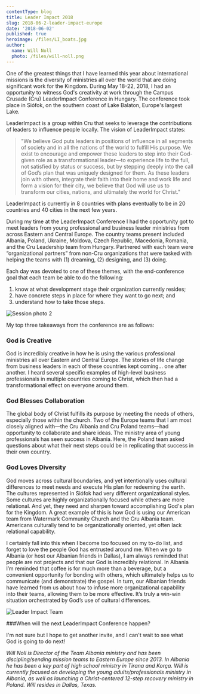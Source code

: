 ```yaml
---
contentType: blog
title: Leader Impact 2018
slug: 2018-06-2-leader-impact-europe
date: '2018-06-02'
published: true
heroimage: /files/LI_boats.jpg
author:
  name: Will Noll
  photo: /files/will-noll.png
---
```

One of the greatest things that I have learned this year about international missions is the diversity of ministries all over the world that are doing significant work for the Kingdom. During May 18-22, 2018, I had an opportunity to witness God's creativity at work through the Campus Crusade (Cru) LeaderImpact Conference in Hungary. The conference took place in Siófok, on the southern coast of Lake Balaton, Europe's largest Lake.

LeaderImpact is a group within Cru that seeks to leverage the contributions of leaders to influence people locally. The vision of LeaderImpact states:  

> "We believe God puts leaders in positions of influence in all segments of society and in all the nations of the world to fulfill His purpose. We exist to encourage and empower these leaders to step into their God-given role as a transformational leader—to experience life to the full, not satisfied by status or success, but by stepping deeply into the call of God’s plan that was uniquely designed for them.  As these leaders join with others, integrate their faith into their home and work life and form a vision for their city, we believe that God will use us to transform our cities, nations, and ultimately the world for Christ."

LeaderImpact is currently in 8 countries with plans eventually to be in 20 countries and 40 cities in the next few years. 

During my time at the LeaderImpact Conference I had the opportunity got to meet leaders from young professional and business leader ministries from across Eastern and Central Europe. The country teams present included Albania, Poland, Ukraine, Moldova, Czech Republic, Macedonia, Romania, and the Cru Leadership team from Hungary. Partnered with each team were “organizational partners” from non-Cru organizations that were tasked with helping the teams with (1) dreaming, (2) designing, and (3) doing. 

Each day was devoted to one of these themes, with the end-conference goal that each team be able to do the following:

1. know at what development stage their organization currently resides;
2. have concrete steps in place for where they want to go next; and
3. understand how to take those steps.


![Session photo 2](../../../static/files/LI_session_2.jpg)

My top three takeaways from the conference are as follows:

### God is Creative

God is incredibly creative in how he is using the various professional ministries all over Eastern and Central Europe. The stories of life change from business leaders in each of these countries kept coming… one after another. I heard several specific examples of high-level business professionals in multiple countries coming to Christ, which then had a transformational effect on everyone around them.

### God Blesses Collaboration

The global body of Christ fulfills its purpose by meeting the needs of others, especially those within the church. Two of the Europe teams that I am most closely aligned with—the Cru Albania and Cru Poland teams—had opportunity to collaborate and share ideas. The ministry area of young professionals has seen success in Albania. Here, the Poland team asked questions about what their next steps could be in replicating that success in their own country. 

### God Loves Diversity

God moves across cultural boundaries, and yet intentionally uses cultural differences to meet needs and execute His plan for redeeming the earth. The cultures represented in Siófok had very different organizational styles. Some cultures are highly organizationally focused while others are more relational. And yet, they need and sharpen toward accomplishing God's plan for the Kingdom. A great example of this is how God is using our American team from Watermark Community Church and the Cru Albania team. Americans culturally tend to be organizationally oriented, yet often lack relational capability.

I certainly fall into this when I become too focused on my to-do list, and forget to love the people God has entrusted around me. When we go to Albania (or host our Albanian friends in Dallas), I am always reminded that people are not projects and that our God is incredibly relational. In Albania I’m reminded that coffee is for much more than a beverage, but a convenient opportunity for bonding with others, which ultimately helps us to communicate (and demonstrate) the gospel. In turn, our Albanian friends have learned from us about how to infuse more organizational capability into their teams, allowing them to be more effective. It’s truly a win-win situation orchestrated by God’s use of cultural differences.

![Leader Impact Team](../../../static/files/LI_team.jpg)

###When will the next LeaderImpact Conference happen?

I'm not sure but I hope to get another invite, and I can't wait to see what God is going to do next!


_Will Noll is Director of the Team Albania ministry and has been discipling/sending mission teams to Eastern Europe since 2013. In Albania he has been a key part of high school ministry in Tirana and Korça. Will is currently focused on developing the young adults/professionals ministry in Albania, as well as launching a Christ-centered 12-step recovery ministry in Poland. Will resides in Dallas, Texas._
